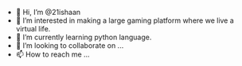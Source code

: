 - 👋 Hi, I’m @21ishaan
- 👀 I’m interested in making a large gaming platform where we live a virtual life.
- 🌱 I’m currently learning python language.
- 💞️ I’m looking to collaborate on ...
- 📫 How to reach me ...

<!---
21ishaan/21ishaan is a ✨ special ✨ repository because its `README.md` (this file) appears on your GitHub profile.
You can click the Preview link to take a look at your changes.
--->
